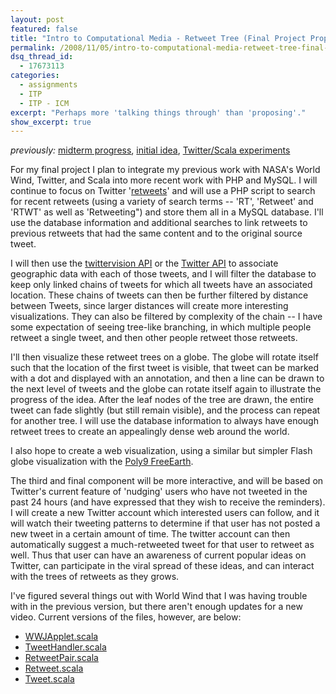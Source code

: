 ```yaml
---
layout: post
featured: false
title: "Intro to Computational Media - Retweet Tree (Final Project Proposal)"
permalink: /2008/11/05/intro-to-computational-media-retweet-tree-final-project-proposal/
dsq_thread_id:
  - 17673113
categories:
  - assignments
  - ITP
  - ITP - ICM
excerpt: "Perhaps more 'talking things through' than 'proposing'."
show_excerpt: true
---
```

*previously:* [midterm progress][1], [initial idea][2], [Twitter/Scala experiments][3]

For my final project I plan to integrate my previous work with NASA's World Wind, Twitter, and Scala into more recent work with PHP and MySQL. I will continue to focus on Twitter '[retweets][4]' and will use a PHP script to search for recent retweets (using a variety of search terms -- 'RT', 'Retweet' and 'RTWT' as well as 'Retweeting") and store them all in a MySQL database. I'll use the database information and additional searches to link retweets to previous retweets that had the same content and to the original source tweet.

I will then use the [twittervision API][5] or the [Twitter API][6] to associate geographic data with each of those tweets, and I will filter the database to keep only linked chains of tweets for which all tweets have an associated location. These chains of tweets can then be further filtered by distance between Tweets, since larger distances will create more interesting visualizations. They can also be filtered by complexity of the chain -- I have some expectation of seeing tree-like branching, in which multiple people retweet a single tweet, and then other people retweet those retweets.

I'll then visualize these retweet trees on a globe. The globe will rotate itself such that the location of the first tweet is visible, that tweet can be marked with a dot and displayed with an annotation, and then a line can be drawn to the next level of tweets and the globe can rotate itself again to illustrate the progress of the idea. After the leaf nodes of the tree are drawn, the entire tweet can fade slightly (but still remain visible), and the process can repeat for another tree. I will use the database information to always have enough retweet trees to create an appealingly dense web around the world.

I also hope to create a web visualization, using a similar but simpler Flash globe visualization with the [Poly9 FreeEarth][7].

The third and final component will be more interactive, and will be based on Twitter's current feature of 'nudging' users who have not tweeted in the past 24 hours (and have expressed that they wish to receive the reminders). I will create a new Twitter account which interested users can follow, and it will watch their tweeting patterns to determine if that user has not posted a new tweet in a certain amount of time. The twitter account can then automatically suggest a much-retweeted tweet for that user to retweet as well. Thus that user can have an awareness of current popular ideas on Twitter, can participate in the viral spread of these ideas, and can interact with the trees of retweets as they grows.

I've figured several things out with World Wind that I was having trouble with in the previous version, but there aren't enough updates for a new video. Current versions of the files, however, are below:

 * [WWJApplet.scala][8]
 * [TweetHandler.scala][9]
 * [RetweetPair.scala][10]
 * [Retweet.scala][11]
 * [Tweet.scala][12]

 [1]: /2008/10/23/intro-to-computational-media-midterm-part-2/
 [2]: /2008/10/15/intro-to-computational-media-midterm-part-1/
 [3]: /2008/10/09/intro-to-computational-media-hw5-2/
 [4]: http://search.twitter.com/search?q=Retweeting
 [5]: http://twittervision.com/api.html
 [6]: http://apiwiki.twitter.com/
 [7]: http://freeearth.poly9.com/
 [8]: /projects/fall08/icm/finalprojectproposal/WWJApplet.scala
 [9]: /projects/fall08/icm/finalprojectproposal/TweetHandler.scala
 [10]: /projects/fall08/icm/finalprojectproposal/RetweetPair.scala
 [11]: /projects/fall08/icm/finalprojectproposal/Reweet.scala
 [12]: /projects/fall08/icm/finalprojectproposal/Tweet.scala
